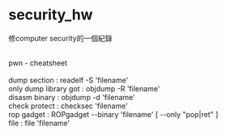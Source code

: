 # security_hw
修computer security的一個紀錄

<br>
pwn - cheatsheet <br>
<br>
dump section : readelf -S 'filename' <br>
only dump library got : objdump -R 'filename' <br>
disasm binary : objdump -d 'filename' <br>
check protect : checksec 'filename' <br>
rop gadget : ROPgadget --binary 'filename' [ --only "pop|ret" ]  <br>
file : file 'filename' <br>
<br>
